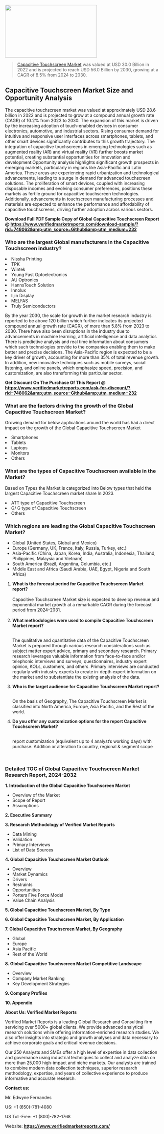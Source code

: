 
<img src="https://ffe5etoiles.com/wp-content/uploads/2024/12/MST1-300x171.png" alt="" width="300" height="171" class="alignnone size-medium wp-image-20088" /><blockquote><p><p><a href="https://www.verifiedmarketreports.com/download-sample/?rid=748062&utm_source=Github&utm_medium=232" target="_blank">Capacitive Touchscreen Market</a> was valued at USD 30.0 Billion in 2022 and is projected to reach USD 56.0 Billion by 2030, growing at a CAGR of 8.5% from 2024 to 2030.</p></blockquote><p><h2>Capacitive Touchscreen Market Size and Opportunity Analysis</h2>The capacitive touchscreen market was valued at approximately USD 28.6 billion in 2022 and is projected to grow at a compound annual growth rate (CAGR) of 10.2% from 2023 to 2030. The expansion of this market is driven by the increasing adoption of touch-enabled devices in consumer electronics, automotive, and industrial sectors. Rising consumer demand for intuitive and responsive user interfaces across smartphones, tablets, and other smart devices significantly contributes to this growth trajectory. The integration of capacitive touchscreens in emerging technologies such as augmented reality (AR) and virtual reality (VR) further boosts market potential, creating substantial opportunities for innovation and development.Opportunity analysis highlights significant growth prospects in emerging markets, particularly in regions like Asia-Pacific and Latin America. These areas are experiencing rapid urbanization and technological advancements, leading to a surge in demand for advanced touchscreen solutions. The proliferation of smart devices, coupled with increasing disposable incomes and evolving consumer preferences, positions these markets as fertile ground for capacitive touchscreen technologies. Additionally, advancements in touchscreen manufacturing processes and materials are expected to enhance the performance and affordability of capacitive touchscreens, driving further adoption across various sectors.</p><p class=""><strong>Download Full PDF Sample Copy of Global Capacitive Touchscreen Report @ <a href="https://www.verifiedmarketreports.com/download-sample/?rid=748062&amp;utm_source=Github&amp;utm_medium=232" target="_blank">https://www.verifiedmarketreports.com/download-sample/?rid=748062&amp;utm_source=Github&amp;utm_medium=232</a></strong></p><h3 id="" class="">Who are the largest Global manufacturers in the Capacitive Touchscreen industry?</h3><p><li>Nissha Printing</li><li> TPK</li><li> Wintek</li><li> Young Fast Optoelectronics</li><li> AU Optronics</li><li> HannsTouch Solution</li><li> Innolux</li><li> Iljin Display</li><li> MELFAS</li><li> Truly Semiconductors</li></p><div class=""><div class="" dir="" data-message-author-role="" data-message-id="" data-message-model-slug=""><div class=""><div class=""><div class=""><div class="" dir="" data-message-author-role="" data-message-id="" data-message-model-slug=""><div class=""><div class=""><p>By the year 2030, the scale for growth in the market research industry is reported to be above 120 billion which further indicates its projected compound annual growth rate (CAGR), of more than 5.8% from 2023 to 2030. There have also been disruptions in the industry due to advancements in machine learning, artificial intelligence and data analytics There is predictive analysis and real time information about consumers which such technologies provide to the companies enabling them to make better and precise decisions. The Asia-Pacific region is expected to be a key driver of growth, accounting for more than 35% of total revenue growth. In addition, new innovative techniques such as mobile surveys, social listening, and online panels, which emphasize speed, precision, and customization, are also transforming this particular sector.</p><p><strong>Get Discount On The Purchase Of This Report @&nbsp; <a href="https://www.verifiedmarketreports.com/ask-for-discount/?rid=748062&amp;utm_source=Github&amp;utm_medium=232" target="_blank">https://www.verifiedmarketreports.com/ask-for-discount/?rid=748062&amp;utm_source=Github&amp;utm_medium=232</a></strong></p></div></div></div></div></div></div></div></div><h3 id="" class="">What are the factors driving the growth of the Global Capacitive Touchscreen Market?</h3><p id="" class="">Growing demand for below applications around the world has had a direct impact on the growth of the Global Capacitive Touchscreen Market</p><p id="" class=""><li>Smartphones</li><li> Tablets</li><li> Laptops</li><li> Monitors</li><li> Others</li></p><h3 id="" class="">What are the types of Capacitive Touchscreen available in the Market?</h3><p id="" class="">Based on Types the Market is categorized into Below types that held the largest Capacitive Touchscreen market share In 2023.</p><p id="" class=""><li>ATT type of Capacitive Touchscreen</li><li> G/ G type of Capacitive Touchscreen</li><li> Others</li></p><h3 id="" class="">Which regions are leading the Global Capacitive Touchscreen Market?</h3><ul><li>Global (United States, Global and Mexico)</li><li>Europe (Germany, UK, France, Italy, Russia, Turkey, etc.)</li><li>Asia-Pacific (China, Japan, Korea, India, Australia, Indonesia, Thailand, Philippines, Malaysia and Vietnam)</li><li>South America (Brazil, Argentina, Columbia, etc.)</li><li>Middle East and Africa (Saudi Arabia, UAE, Egypt, Nigeria and South Africa)</li></ul><p><ol><li><strong>What is the forecast period for Capacitive Touchscreen Market report?<br /></strong><br /><span data-sheets-root="1" data-sheets-value="{&quot;1&quot;:2,&quot;2&quot;:&quot;XXXX size is expected to develop revenue and exponential market growth at a remarkable CAGR during the forecast period from 2024&ndash;2030.&quot;}" data-sheets-userformat="{&quot;2&quot;:12674,&quot;4&quot;:{&quot;1&quot;:2,&quot;2&quot;:16776960},&quot;10&quot;:2,&quot;11&quot;:0,&quot;15&quot;:&quot;Arial&quot;,&quot;16&quot;:12}">Capacitive Touchscreen Market size is expected to develop revenue and exponential market growth at a remarkable CAGR during the forecast period from 2024&ndash;2031.</span><br /><br /></li><li><strong>What methodologies were used to compile Capacitive Touchscreen Market report?<br /><br /></strong><p>The qualitative and quantitative data of the&nbsp;Capacitive Touchscreen Market is prepared through various research considerations such as subject matter expert advice, primary and secondary research. Primary research leverages valuable information from face-to-face and/or telephonic interviews and surveys, questionnaires, industry expert opinion, KOLs, customers, and others. Primary interviews are conducted regularly with industry experts to create in-depth expert information on the market and to substantiate the existing analysis of the data.&nbsp;</p></li><li><strong>Who is the target audience for Capacitive Touchscreen Market report?<br /><br /></strong><p>On the basis of Geography, The&nbsp;Capacitive Touchscreen Market is classified into North America, Europe, Asia Pacific, and the Rest of the world.</p></li><li><strong>Do you offer any customization options for the report Capacitive Touchscreen Market?<br /><br /></strong><p>report customization (equivalent up to 4 analyst&rsquo;s working days) with purchase. Addition or alteration to country, regional &amp; segment scope</p><p>&nbsp;</p></li></ol></p><h3 id="" class="">Detailed TOC of Global Capacitive Touchscreen Market Research Report, 2024-2032</h3><p id="" class=""><strong>1. Introduction of the Global Capacitive Touchscreen Market</strong></p><ul><li>Overview of the Market</li><li>Scope of Report</li><li>Assumptions</li></ul><p id="" class=""><strong>2. Executive Summary</strong></p><p id="" class=""><strong>3. Research Methodology of&nbsp;Verified Market Reports</strong></p><ul><li>Data Mining</li><li>Validation</li><li>Primary Interviews</li><li>List of Data Sources</li></ul><p id="" class=""><strong>4. Global Capacitive Touchscreen Market Outlook</strong></p><ul><li>Overview</li><li>Market Dynamics</li><li>Drivers</li><li>Restraints</li><li>Opportunities</li><li>Porters Five Force Model</li><li>Value Chain Analysis</li></ul><p id="" class=""><strong>5. Global Capacitive Touchscreen Market, By&nbsp;Type</strong></p><p id="" class=""><strong>6. Global Capacitive Touchscreen Market, By Application</strong></p><p id="" class=""><strong>7. Global Capacitive Touchscreen Market, By Geography</strong></p><ul><li>Global</li><li>Europe</li><li>Asia Pacific</li><li>Rest of the World</li></ul><p id="" class=""><strong>8. Global Capacitive Touchscreen Market Competitive Landscape</strong></p><ul><li>Overview</li><li>Company Market Ranking</li><li>Key Development Strategies</li></ul><p id="" class=""><strong>9. Company Profiles</strong></p><p id="" class=""><strong>10. Appendix</strong></p><p id="" class=""><strong>About Us: Verified Market Reports</strong></p><p id="" class="">Verified Market Reports is a leading Global Research and Consulting firm servicing over 5000+ global clients. We provide advanced analytical research solutions while offering information-enriched research studies. We also offer insights into strategic and growth analyses and data necessary to achieve corporate goals and critical revenue decisions.</p><p id="" class="">Our 250 Analysts and SMEs offer a high level of expertise in data collection and governance using industrial techniques to collect and analyze data on more than 25,000 high-impact and niche markets. Our analysts are trained to combine modern data collection techniques, superior research methodology, expertise, and years of collective experience to produce informative and accurate research.</p><p id="" class=""><strong>Contact us:</strong></p><p id="" class="">Mr. Edwyne Fernandes</p><p id="" class="">US: +1 (650)-781-4080</p><p id="" class="">US Toll-Free: +1 (800)-782-1768</p><p id="" class="">Website: <a target="" data-test-app-aware-link=""><strong>https://www.verifiedmarketreports.com/</strong></a></p>
